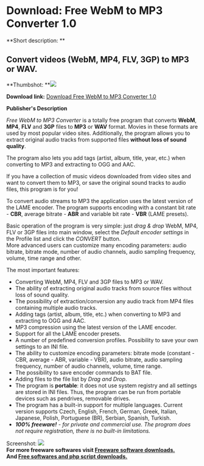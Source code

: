 # Download: Free WebM to MP3 Converter 1.0

**Short description: **

## Convert videos (WebM, MP4, FLV, 3GP) to MP3 or WAV.

  
**Thumbshot: **![](http://www.freewarefiles.com/screenshot/pzwebmtomp3_md.jpg)   
  
**Download link:** [Download Free WebM to MP3 Converter 1.0](http://freesoftwares.boysofts.com/Free-WebM-to-MP3-Converter_program_95522.html)  
  

**Publisher's Description**  
  

_Free WebM to MP3 Converter_ is a totally free program that converts **WebM**,
**MP4**, **FLV** and **3GP** files to **MP3** or **WAV** format. Movies in
these formats are used by most popular video sites. Additionally, the program
allows you to extract original audio tracks from supported files **without
loss of sound quality**.

The program also lets you add tags (artist, album, title, year, etc.) when
converting to MP3 and extracting to OGG and AAC.

If you have a collection of music videos downloaded from video sites and want
to convert them to MP3, or save the original sound tracks to audio files, this
program is for you!

To convert audio streams to MP3 the application uses the latest version of the
LAME encoder. The program supports encoding with a constant bit rate -
**CBR**, average bitrate - **ABR** and variable bit rate - **VBR** (LAME
presets).

Basic operation of the program is very simple: just _drag & drop_ WebM, MP4,
FLV or 3GP files into main window, select the _Default encoder settings_ in
the Profile list and click the _CONVERT_ button.  
More advanced users can customize many encoding parameters: audio bitrate,
bitrate mode, number of audio channels, audio sampling frequency, volume, time
range and other.

The most important features:

  * Converting WebM, MP4, FLV and 3GP files to MP3 or WAV.
  * The ability of extracting original audio tracks from source files without loss of sound quality.
  * The possibility of extraction/conversion any audio track from MP4 files containing multiple audio tracks.
  * Adding tags (artist, album, title, etc.) when converting to MP3 and extracting to OGG and AAC.
  * MP3 compression using the latest version of the LAME encoder.
  * Support for all the LAME encoder presets.
  * A number of predefined conversion profiles. Possibility to save your own settings to an INI file.
  * The ability to customize encoding parameters: bitrate mode (constant - CBR, average - ABR, variable - VBR), audio bitrate, audio sampling frequency, number of audio channels, volume, time range.
  * The possibility to save encoder commands to BAT file.
  * Adding files to the file list by _Drag and Drop_.
  * The program is **portable**: it does not use system registry and all settings are stored in INI files. Thus, the program can be run from portable devices such as pendrives, removable drives.
  * The program has a built-in support for multiple languages. Current version supports Czech, English, French, German, Greek, Italian, Japanese, Polish, Portuguese (BR), Serbian, Spanish, Turkish.
  * _**100% freeware!** \- for private and commercial use. The program does not require registration, there is no built-in limitations._

  
  
Screenshot: ![](http://www.freewarefiles.com/screenshot/pzwebmtomp3.jpg)  
**For more freeware softwares visit [Freeware software downloads.](http://freesoftwares.boysofts.com/)**   
**And [Free softwares and php script downloads.](http://www.boysofts.com/)**

